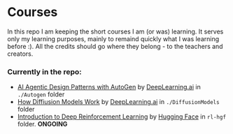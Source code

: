 # Courses

In this repo I am keeping the short courses I am (or was) learning. It serves only my learning purposes, mainly to remaind quickly what I was learning before :). All the credits should go where they belong - to the teachers and creators. 

### Currently in the repo:
- [AI Agentic Design Patterns with AutoGen](https://learn.deeplearning.ai/courses/ai-agentic-design-patterns-with-autogen) by [DeepLearning.ai](https://deeplearning.ai/) in `./Autogen` folder
- [How Diffiusion Models Work](https://learn.deeplearning.ai/courses/diffusion-models/) by [DeepLearning.ai](https://deeplearning.ai/) in `./DiffusionModels` folder
- [Introduction to Deep Reinforcement Learning](https://huggingface.co/learn/deep-rl-course) by [Hugging Face](https://huggingface.co/) in `rl-hgf` folder. **ONGOING**

